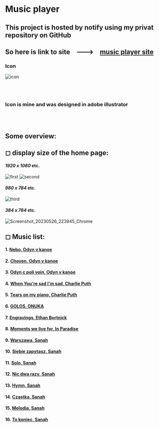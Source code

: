 # Music player
## This project is hosted by notify using my privat repository on GitHub
## So here is link to site &nbsp;&nbsp; ---> &nbsp;&nbsp; **[music player site](https://musicplayer-my.netlify.app/)**
### Icon 
![icon](https://github.com/eliya72/PROJECTS/assets/53794805/206979dc-277c-4faf-bf37-fc865e62323b)

<br></br>

### Icon is mine and was designed in adobe illustrator

<br></br>
## Some overview:
## ◻ display size of the home page:
#### *1920 x 1080* etc.
![first](https://github.com/eliya72/PROJECTS/assets/53794805/1477d0ff-c271-470e-9473-290ef20e9b2e)
![second](https://github.com/eliya72/PROJECTS/assets/53794805/44ac58f2-1a0b-48d9-b878-a00a14907780)
#### *980 x 784* etc.
![third](https://github.com/eliya72/PROJECTS/assets/53794805/8b64f07a-49d0-45cb-b3fc-61c7d6bdee03)
#### *384 x 784* etc.
![Screenshot_20230526_223945_Chrome](https://github.com/eliya72/PROJECTS/assets/53794805/f7e3f54f-8244-43e0-81f4-e3ee8a572c24)
## ◻ Music list:
#### 1. [Nebo, Odyn v kanoe](https://www.youtube.com/watch?v=tepT4EcBTC0&pp=ygURb2R5biB2IGthbm9lIG5lYm8%3D)
#### 2. [Choven, Odyn v kanoe](https://www.youtube.com/watch?v=lUdbxJXBuig&pp=ygUTb2R5biB2IGthbm9lIGNob3Zlbg%3D%3D)
#### 3. [Odyn c poli voin, Odyn v kanoe](https://www.youtube.com/watch?v=P047OT4o5vU&pp=ygUdb2R5biB2IGthbm9lIG9keW4gdiBwb2xpIHZvaW4%3D)
#### 4. [When You're sad I'm sad, Charlie Puth](https://www.youtube.com/watch?v=pcqUZMgMnVM&pp=ygUXV2hlbiBZb3UncmUgc2FkIEknbSBzYWQ%3D)
#### 5. [Tears on my piano, Charlie Puth](https://www.youtube.com/watch?v=kX6wgd9QUxw&pp=ygURVGVhcnMgb24gbXkgcGlhbm8%3D)
#### 6. [GOLOS, ONUKA](https://www.youtube.com/watch?v=wa-Q7SepuoE&pp=ygULZ29sb3Mgb251a2E%3D)
#### 7. [Engravings, Ethan Bortnick](https://www.youtube.com/watch?v=7xWVhAOd-6U&pp=ygUKRW5ncmF2aW5ncw%3D%3D)
#### 8. [Moments we live for, In Paradise](https://www.youtube.com/watch?v=XRH9jjIkhUM&pp=ygUfSW4gUGFyYWRpc2UgTW9tZW50cyB3ZSBsaXZlIGZvcg%3D%3D)
#### 9. [Warszawa, Sanah](https://www.youtube.com/watch?v=tHTqJ0_isp0&pp=ygUOV2Fyc3phd2Egc2FuYWg%3D)
#### 10. [Siebie zapytasz, Sanah](https://www.youtube.com/watch?v=FKee5VCDVxg&pp=ygUUU2llYmllIHphcHl0YXN6c2FuYWg%3D)
#### 11. [Solo, Sanah](https://www.youtube.com/watch?v=z1q9NJ1Ur6M&pp=ygUKU29sbyBzYW5haA%3D%3D)
#### 12. [Nic dwa razy, Sanah](https://www.youtube.com/watch?v=rR001X7JQy8&pp=ygUSTmljIGR3YSByYXp5IHNhbmFo)
#### 13. [Hymn, Sanah](https://www.youtube.com/watch?v=WxtseR03lzY&pp=ygUKSHltbiBzYW5haA%3D%3D)
#### 14. [Cząstka, Sanah](https://www.youtube.com/watch?v=ViVIOQdzYno&pp=ygURQ3rDhOKApnN0a2Egc2FuYWg%3D)
#### 15. [Melodia, Sanah](https://www.youtube.com/watch?v=pxikqLzKZDY&pp=ygUNTWVsb2RpYSBzYW5haA%3D%3D)
#### 16. [To koniec, Sanah](https://www.youtube.com/watch?v=dtffomO-Kes&pp=ygUPVG8ga29uaWVjIHNhbmFo)
